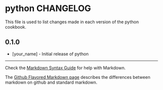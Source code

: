 # python CHANGELOG

This file is used to list changes made in each version of the python cookbook.

## 0.1.0
- [your_name] - Initial release of python

- - -
Check the [Markdown Syntax Guide](http://daringfireball.net/projects/markdown/syntax) for help with Markdown.

The [Github Flavored Markdown page](http://github.github.com/github-flavored-markdown/) describes the differences between markdown on github and standard markdown.
